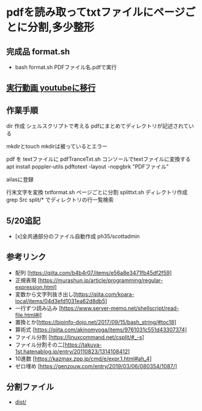 # pdfを読み取ってtxtファイルにページごとに分割,多少整形

## 完成品 format.sh
- bash format.sh PDFファイル名.pdfで実行
## [実行動画 youtubeに移行](https://youtu.be/0qND7G4qoLI)
## 作業手順
dir 作成
シェルスクリプトで考える
pdfにまとめてディレクトリが記述されている

mkdirとtouch
mkdirは被っているとエラー

pdf を textファイルに pdfTranceTxt.sh
コンソールでtextファイルに変換する
apt install poppler-utils
pdftotext -layout -nopgbrk "PDFファイル"

ailasに登録

行末文字を変換 txtformat.sh
ページごとに分割 splittxt.sh
ディレクトリ作成 grep Src split/*
でディレクトリの行一覧検索
## 5/20追記
- [x]全共通部分のファイル自動作成 ph35/scottadmin

## 参考リンク
- 配列 [https://qiita.com/b4b4r07/items/e56a8e3471fb45df2f59]
- 正規表現 [https://murashun.jp/article/programming/regular-expression.html]
- 変数から文字列抜き出し[https://qiita.com/koara-local/items/04d3efd1031ea62d8db5]
- 一行ずつ読み込み [https://www.server-memo.net/shellscript/read-file.html#i]
- 置換とか[https://bioinfo-dojo.net/2017/09/15/bash_string/#toc18]
- 算術式 [https://qiita.com/akinomyoga/items/9761031c551d43307374]
- ファイル分割 [https://linuxcommand.net/csplit/#_-s]
- ファイル分割その二[https://takuya-1st.hatenablog.jp/entry/20110823/1314108412]
- 10進数 [https://kazmax.zpp.jp/cmd/e/expr.1.html#ah_4]
- ゼロ埋め [https://genzouw.com/entry/2019/03/06/080354/1087/]

## 分割ファイル
- [dist/](dist/)

